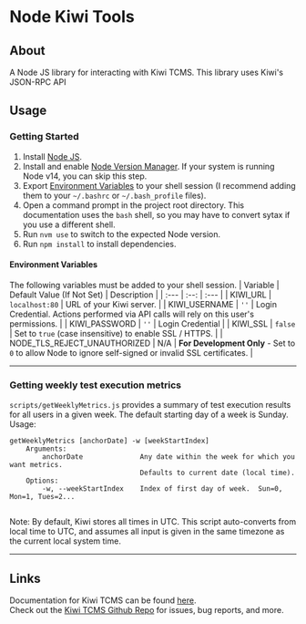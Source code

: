 # Node Kiwi Tools

## About
A Node JS library for interacting with Kiwi TCMS.
This library uses Kiwi's JSON-RPC API


## Usage

### Getting Started
1. Install [Node JS](https://nodejs.org).
2. Install and enable [Node Version Manager](https://github.com/nvm-sh/nvm).  If your system is running Node v14, you can skip this step.
3. Export [Environment Variables](#Environment-Variables) to your shell session (I recommend adding them to your `~/.bashrc` or `~/.bash_profile` files).
4. Open a command prompt in the project root directory.  This documentation uses the `bash` shell, so you may have to convert sytax if you use a different shell.
5. Run `nvm use` to switch to the expected Node version.
6. Run `npm install` to install dependencies.

#### Environment Variables
The following variables must be added to your shell session.
|	Variable	|	Default Value (If Not Set)	|	Description	|
|	:---		|	:--:			|	:---		|
|	KIWI_URL	|	`localhost:80`	|	URL of your Kiwi server.	|
|	KIWI_USERNAME	|	`''`	|	Login Credential.  Actions performed via API calls will rely on this user's permissions.	|
|	KIWI_PASSWORD	|	`''`	|	Login Credential	|
|	KIWI_SSL	|	`false`	|	Set to `true` (case insensitive) to enable SSL / HTTPS.	|
|	NODE_TLS_REJECT_UNAUTHORIZED	|	N/A	|	**For Development Only** - Set to `0` to allow Node to ignore self-signed or invalid SSL certificates.	|

---

### Getting weekly test execution metrics
`scripts/getWeeklyMetrics.js` provides a summary of test execution results for all users in a given week.  The default starting day of a week is Sunday.  
Usage:
```
getWeeklyMetrics [anchorDate] -w [weekStartIndex]
	Arguments:
		anchorDate				Any date within the week for which you want metrics.
								Defaults to current date (local time).
	Options:
		-w, --weekStartIndex	Index of first day of week.  Sun=0, Mon=1, Tues=2...
		
```

Note:  By default, Kiwi stores all times in UTC.  This script auto-converts from local time to UTC, and assumes all input is given in the same timezone as the current local system time.

---

## Links
Documentation for Kiwi TCMS can be found [here](https://kiwitcms.readthedocs.org).  
Check out the [Kiwi TCMS Github Repo](https://github.com/kiwitcms/kiwi) for issues, bug reports, and more.  
